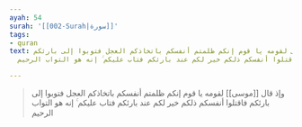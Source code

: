 ```yaml
---
ayah: 54
surah: '[[002-Surah|سورة]]'
tags:
- quran
text: وإذ قال موسى لقومه يا قوم إنكم ظلمتم أنفسكم باتخاذكم العجل فتوبوا إلى بارئكم
  فاقتلوا أنفسكم ذلكم خير لكم عند بارئكم فتاب عليكم ۚ إنه هو التواب الرحيم

---
```

> وإذ قال [[موسى]] لقومه يا قوم إنكم ظلمتم أنفسكم باتخاذكم العجل فتوبوا إلى بارئكم فاقتلوا أنفسكم ذلكم خير لكم عند بارئكم فتاب عليكم ۚ إنه هو التواب الرحيم
